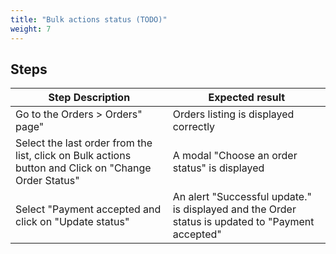 ```yaml
---
title: "Bulk actions status (TODO)"
weight: 7
---
```

## Steps
| Step Description | Expected result |
| ----- | ----- |
| Go to the Orders > Orders" page" | Orders listing is displayed correctly |
| Select the last order from the list, click on Bulk actions button and Click on "Change Order Status" | A modal "Choose an order status" is displayed |
| Select "Payment accepted and click on "Update status" | An alert "Successful update." is displayed and the Order status is updated to "Payment accepted" |
